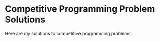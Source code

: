 # Competitive Programming Problem Solutions

Here are my solutions to competitive programming problems.
